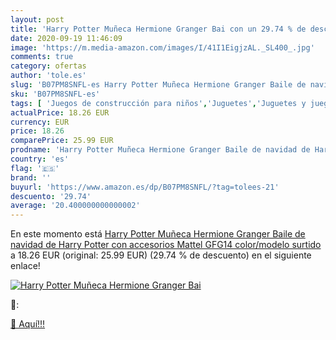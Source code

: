 ```yaml
---
layout: post
title: 'Harry Potter Muñeca Hermione Granger Bai con un 29.74 % de descuento'
date: 2020-09-19 11:46:09
image: 'https://m.media-amazon.com/images/I/41I1EigjzAL._SL400_.jpg'
comments: true
category: ofertas
author: 'tole.es'
slug: 'B07PM8SNFL-es Harry Potter Muñeca Hermione Granger Baile de navidad de...'
sku: 'B07PM8SNFL-es'
tags: [ 'Juegos de construcción para niños','Juguetes','Juguetes y juegos','mattel', ]
actualPrice: 18.26 EUR
currency: EUR
price: 18.26
comparePrice: 25.99 EUR
prodname: 'Harry Potter Muñeca Hermione Granger Baile de navidad de Harry Potter con accesorios  Mattel GFG14    color/modelo surtido'
country: 'es'
flag: '🇪🇸'
brand: ''
buyurl: 'https://www.amazon.es/dp/B07PM8SNFL/?tag=tolees-21'
descuento: '29.74'
average: '20.400000000000002'
---
```


En este momento está [Harry Potter Muñeca Hermione Granger Baile de navidad de Harry Potter con accesorios  Mattel GFG14    color/modelo surtido](https://www.amazon.es/dp/B07PM8SNFL/?tag=tolees-21) a 18.26 EUR (original: 25.99 EUR) (29.74 %  de descuento) en el siguiente enlace!

[![Harry Potter Muñeca Hermione Granger Bai](https://m.media-amazon.com/images/I/41I1EigjzAL._SL400_.jpg)](https://www.amazon.es/dp/B07PM8SNFL/?tag=tolees-21)

🔎:


[🛒 Aquí!!!](https://www.amazon.es/dp/B07PM8SNFL/?tag=tolees-21)
